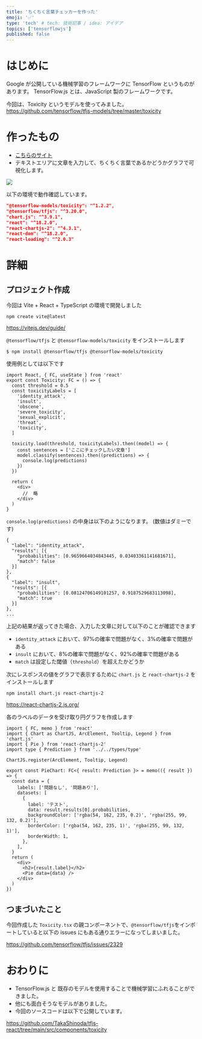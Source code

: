 ```yaml
---
title: 'ちくちく言葉チェッカーを作った'
emoji: '✅'
type: 'tech' # tech: 技術記事 / idea: アイデア
topics: ['tensorflowjs']
published: false
---
```


# はじめに

Google が公開している機械学習のフレームワークに TensorFlow というものがあります。
TensorFlow.js とは、JavaScript 製のフレームワークです。

今回は、Toxicity というモデルを使ってみました。
https://github.com/tensorflow/tfjs-models/tree/master/toxicity

# 作ったもの

- [こちらのサイト](https://jovial-faun-1c397f.netlify.app/)
- テキストエリアに文章を入力して、ちくちく言葉であるかどうかグラフで可視化します。

![](https://storage.googleapis.com/zenn-user-upload/98a17b75430a-20221015.png)

以下の環境で動作確認しています。

```json
"@tensorflow-models/toxicity": "^1.2.2",
"@tensorflow/tfjs": "^3.20.0",
"chart.js": "^3.9.1",
"react": "^18.2.0",
"react-chartjs-2": "^4.3.1",
"react-dom": "^18.2.0",
"react-loading": "^2.0.3"
```

# 詳細

## プロジェクト作成

今回は Vite + React + TypeScript の環境で開発しました

```
npm create vite@latest
```

https://vitejs.dev/guide/

`@tensorflow/tfjs` と `@tensorflow-models/toxicity` をインストールします

```
$ npm install @tensorflow/tfjs @tensorflow-models/toxicity
```

使用例としては以下です

```tsx: Toxicity.tsx
import React, { FC, useState } from 'react'
export const Toxicity: FC = () => {
  const threshold = 0.5
  const toxicityLabels = [
    'identity_attack',
    'insult',
    'obscene',
    'severe_toxicity',
    'sexual_explicit',
    'threat',
    'toxicity',
  ]

  toxicity.load(threshold, toxicityLabels).then((model) => {
    const sentences = ['ここにチェックしたい文章']
    model.classify(sentences).then((predictions) => {
      console.log(predictions)
    })
  })

  return (
    <div>
      //  略
    </div>
  )
}
```

`console.log(predictions)` の中身は以下のようになります。 (数値はダミーです)

```
{
  "label": "identity_attack",
  "results": [{
    "probabilities": [0.9659664034843445, 0.03403361141681671],
    "match": false
  }]
},
{
  "label": "insult",
  "results": [{
    "probabilities": [0.08124706149101257, 0.9187529683113098],
    "match": true
  }]
},
...
```

上記の結果が返ってきた場合、入力した文章に対して以下のことが確認できます

- `identity_attack` において、97%の確率で問題がなく、3%の確率で問題がある
- `insult` において、8%の確率で問題がなく、92%の確率で問題がある
- `match` は設定した閾値（`threshold`）を超えたかどうか

次にレスポンスの値をグラフで表示するために `chart.js` と `react-chartjs-2` をインストールします

```
npm install chart.js react-chartjs-2
```

https://react-chartjs-2.js.org/

各のラベルのデータを受け取り円グラフを作成します

```tsx: PieChart.tsx
import { FC, memo } from 'react'
import { Chart as ChartJS, ArcElement, Tooltip, Legend } from 'chart.js'
import { Pie } from 'react-chartjs-2'
import type { Prediction } from '../../types/type'

ChartJS.register(ArcElement, Tooltip, Legend)

export const PieChart: FC<{ result: Prediction }> = memo(({ result }) => {
  const data = {
    labels: ['問題なし', '問題あり'],
    datasets: [
      {
        label: 'テスト',
        data: result.results[0].probabilities,
        backgroundColor: ['rgba(54, 162, 235, 0.2)', 'rgba(255, 99, 132, 0.2)'],
        borderColor: ['rgba(54, 162, 235, 1)', 'rgba(255, 99, 132, 1)'],
        borderWidth: 1,
      },
    ],
  }
  return (
    <div>
      <h2>{result.label}</h2>
      <Pie data={data} />
    </div>
  )
})
```

## つまづいたこと

今回作成した `Toxicity.tsx` の親コンポーネントで、`@tensorflow/tfjs`をインポートしていると以下の issues にもある通りエラーになってしまいました。

https://github.com/tensorflow/tfjs/issues/2329

# おわりに

- TensorFlow.js と 既存のモデルを使用することで機械学習にふれることができました。
- 他にも面白そうなモデルがありました。
- 今回のソースコードは以下で公開しています。

https://github.com/TakaShinoda/tfjs-react/tree/main/src/components/toxicity
